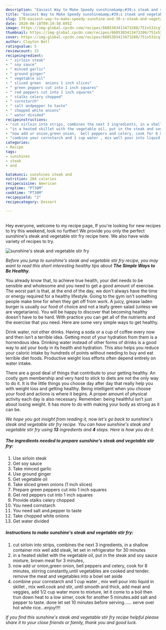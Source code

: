 ```yaml
---
description: "Easiest Way to Make Speedy sunshine&amp;#39;s steak and vegetable stir fry"
title: "Easiest Way to Make Speedy sunshine&amp;#39;s steak and vegetable stir fry"
slug: 570-easiest-way-to-make-speedy-sunshine-and-39-s-steak-and-vegetable-stir-fry
date: 2020-06-18T09:19:58.695Z
image: https://img-global.cpcdn.com/recipes/6605303413473280/751x532cq70/sunshines-steak-and-vegetable-stir-fry-recipe-main-photo.jpg
thumbnail: https://img-global.cpcdn.com/recipes/6605303413473280/751x532cq70/sunshines-steak-and-vegetable-stir-fry-recipe-main-photo.jpg
cover: https://img-global.cpcdn.com/recipes/6605303413473280/751x532cq70/sunshines-steak-and-vegetable-stir-fry-recipe-main-photo.jpg
author: Clayton Bell
ratingvalue: 5
reviewcount: 15
recipeingredient:
- " sirloin steak"
- " soy sauce"
- " minced garlic"
- " ground ginger"
- " vegetable oil"
- " sliced green  onions 1 inch slices"
- " green peppers cut into 1 inch squares"
- " red peppers cut into 1 inch squares"
- " stalks celery chopped"
- " cornstarch"
- " salt andpepper to taste"
- " chopped white onions"
- " water divided"
recipeinstructions:
- "cut sirloin into strips, combines the next 3 ingredients, in a shallow container mix well add steak, let set in refrigerator for 30 minutes"
- "in a heated skillet with the vegetable oil, put in the steak and soy sauce mixture, brown meat for 3 minutes,"
- "now add ur onion,green onion,  bell peppers and celery, cook for 8 minutes, stirring constantly,until vegetables are cooked and tender. remove the meat and vegetables into a bowl set aside"
- "combine your cornstarch and 1 cup water , mix well pour into liquid in skillet , mix well.cook and stir, until smooth and thick, add meat and veggies, add 1/2 cup water more to mixture, let it come to a boil then trun down heat to a low simer, cook for another 5 minutes.add salt and pepper to taste. done let set 10 minutes before serving...... serve over hot white rice...enjoy!!!!"
categories:
- Recipe
tags:
- sunshines
- steak
- and

katakunci: sunshines steak and 
nutrition: 284 calories
recipecuisine: American
preptime: "PT38M"
cooktime: "PT30M"
recipeyield: "2"
recipecategory: Dessert

---
```

<br>
Hey everyone, welcome to my recipe page, If you're looking for new recipes to try this weekend, look no further! We provide you only the perfect sunshine&#39;s steak and vegetable stir fry recipe here. We also have wide variety of recipes to try.
<br>


![sunshine&#39;s steak and vegetable stir fry](https://img-global.cpcdn.com/recipes/6605303413473280/751x532cq70/sunshines-steak-and-vegetable-stir-fry-recipe-main-photo.jpg)

<i>Before you jump to sunshine&#39;s steak and vegetable stir fry recipe, you may want to read this short interesting healthy tips about <strong>The Simple Ways to Be Healthy</strong>.</i>

You already know that, to achieve true health, your diet needs to be sensible and wholesome and you need to get a good amount of exercise. The worst part is that, at the end of the day, we don't always have the time or energy required for a healthy lifestyle. Going to the gym isn't something people make time for when they get off from work. A juicy, grease laden burger is usually our food of choice and not a leafy green salad (unless we are vegetarians). You will be happy to discover that becoming healthy doesn't have to be hard. With practice you can get all of the nutrients and the exercise that you need. Here are some very simple ways to get healthy.

Drink water, not other drinks. Having a soda or a cup of coffee every now and then isn’t a terrible idea. Getting most of your hydration from them is a horrendous idea. Drinking water instead of other forms of drinks is a good way to aid your body in its health and hydration. This also helps you reduce your caloric intake by hundreds of points without needing to buy and eat terrible diet foods. Productive weight loss efforts often depend entirely on water intake.

There are a good deal of things that contribute to your getting healthy. An costly gym membership and very hard to stick to diets are not the only way to do it. It is the little things you choose day after day that really help you with weight loss and getting healthy. Being intelligent when you choose your food and actions is where it begins. A proper amount of physical activity each day is also necessary. Remember: being healthful isn’t just about losing weight. It has more to do with making your body as strong as it can be. 


<i>We hope you got insight from reading it, now let's go back to sunshine&#39;s steak and vegetable stir fry recipe. You can have sunshine&#39;s steak and vegetable stir fry using <strong>13</strong> ingredients and <strong>4</strong> steps. Here is how you do it.
</i>

##### The ingredients needed to prepare sunshine&#39;s steak and vegetable stir fry:

1. Use  sirloin steak
1. Get  soy sauce
1. Take  minced garlic
1. Use  ground ginger
1. Get  vegetable oil
1. Take  sliced green  onions (1 inch slices)
1. Prepare  green peppers cut into 1 inch squares
1. Get  red peppers cut into 1 inch squares
1. Provide  stalks celery chopped
1. You need  cornstarch
1. You need  salt and.pepper to taste
1. Take  chopped white onions
1. Get  water divided


##### Instructions to make sunshine&#39;s steak and vegetable stir fry:

1. cut sirloin into strips, combines the next 3 ingredients, in a shallow container mix well add steak, let set in refrigerator for 30 minutes
1. in a heated skillet with the vegetable oil, put in the steak and soy sauce mixture, brown meat for 3 minutes,
1. now add ur onion,green onion,  bell peppers and celery, cook for 8 minutes, stirring constantly,until vegetables are cooked and tender. remove the meat and vegetables into a bowl set aside
1. combine your cornstarch and 1 cup water , mix well pour into liquid in skillet , mix well.cook and stir, until smooth and thick, add meat and veggies, add 1/2 cup water more to mixture, let it come to a boil then trun down heat to a low simer, cook for another 5 minutes.add salt and pepper to taste. done let set 10 minutes before serving...... serve over hot white rice...enjoy!!!!


<i>If you find this sunshine&#39;s steak and vegetable stir fry recipe helpful please share it to your close friends or family, thank you and good luck.</i>

